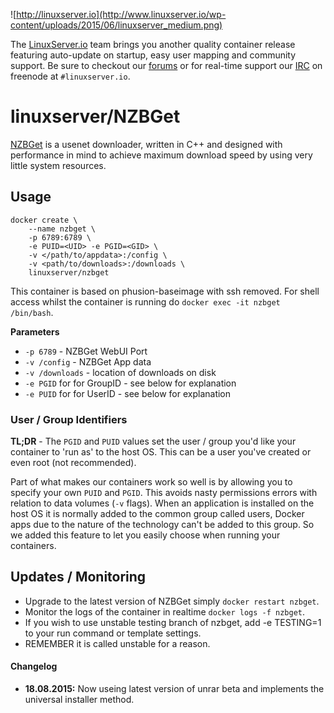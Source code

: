 ![http://linuxserver.io](http://www.linuxserver.io/wp-content/uploads/2015/06/linuxserver_medium.png)

The [LinuxServer.io](http://linuxserver.io) team brings you another quality container release featuring auto-update on startup, easy user mapping and community support. Be sure to checkout our [forums](http://forum.linuxserver.io) or for real-time support our [IRC](http://www.linuxserver.io/index.php/irc/) on freenode at `#linuxserver.io`.

# linuxserver/NZBGet

[NZBGet](http://nzbget.net/) is a usenet downloader, written in C++ and designed with performance in mind to achieve maximum download speed by using very little system resources.

## Usage

```
docker create \
	--name nzbget \
	-p 6789:6789 \
	-e PUID=<UID> -e PGID=<GID> \
	-v </path/to/appdata>:/config \
	-v <path/to/downloads>:/downloads \
	linuxserver/nzbget
```

This container is based on phusion-baseimage with ssh removed. For shell access whilst the container is running do `docker exec -it nzbget /bin/bash`.

**Parameters**

* `-p 6789` - NZBGet WebUI Port
* `-v /config` - NZBGet App data
* `-v /downloads` - location of downloads on disk
* `-e PGID` for for GroupID - see below for explanation
* `-e PUID` for for UserID - see below for explanation

### User / Group Identifiers

**TL;DR** - The `PGID` and `PUID` values set the user / group you'd like your container to 'run as' to the host OS. This can be a user you've created or even root (not recommended).

Part of what makes our containers work so well is by allowing you to specify your own `PUID` and `PGID`. This avoids nasty permissions errors with relation to data volumes (`-v` flags). When an application is installed on the host OS it is normally added to the common group called users, Docker apps due to the nature of the technology can't be added to this group. So we added this feature to let you easily choose when running your containers.  

## Updates / Monitoring

* Upgrade to the latest version of NZBGet simply `docker restart nzbget`.
* Monitor the logs of the container in realtime `docker logs -f nzbget`.
* If you wish to use unstable testing branch of nzbget, add -e TESTING=1 to your run command or template settings.
* REMEMBER it is called unstable for a reason.


#### Changelog
+ **18.08.2015:** Now useing latest version of unrar beta and implements the universal installer method. 
